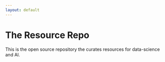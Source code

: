 ```yaml
---
layout: default
---
```

# The Resource Repo

This is the open source repository the curates resources for data-science and AI.
